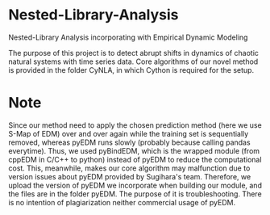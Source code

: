 # Nested-Library-Analysis
Nested-Library Analysis incorporating with Empirical Dynamic Modeling

The purpose of this project is to detect abrupt shifts in dynamics of chaotic natural systems with time series data.
Core algorithms of our novel method is provided in the folder CyNLA, in which Cython is required for the setup.

# Note
Since our method need to apply the chosen prediction method (here we use S-Map of EDM) over and over again while the training set is sequentially removed, whereas pyEDM runs slowly (probably because calling pandas everytime).
Thus, we used pyBindEDM, which is the wrapped module (from cppEDM in C/C++ to python) instead of pyEDM to reduce the computational cost.
This, meanwhile, makes our core algorithm may malfunction due to version issues about pyEDM provided by Sugihara's team.
Therefore, we upload the version of pyEDM we incorporate when building our module, and the files are in the folder pyEDM.
The purpose of it is troubleshooting.
There is no intention of plagiarization neither commercial usage of pyEDM.

